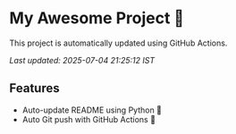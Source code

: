 # My Awesome Project 🚀

This project is automatically updated using GitHub Actions.

_Last updated: 2025-07-04 21:25:12 IST_

## Features
- Auto-update README using Python 🐍
- Auto Git push with GitHub Actions 🤖
